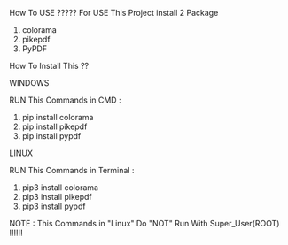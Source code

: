 How To USE ????? For USE This Project install 2 Package

1. colorama
2. pikepdf
3. PyPDF

How To Install This ??

WINDOWS

RUN This Commands in CMD :

1. pip install colorama
2. pip install pikepdf
3. pip install pypdf

LINUX

RUN This Commands in Terminal : 

1. pip3 install colorama 
2. pip3 install pikepdf
3. pip3 install pypdf

NOTE : This Commands in "Linux" Do "NOT" Run With Super_User(ROOT) !!!!!!
